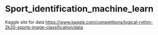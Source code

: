 # Sport_identification_machine_learn

Kaggle site for data https://www.kaggle.com/competitions/logical-rythm-2k20-sports-image-classification/data
